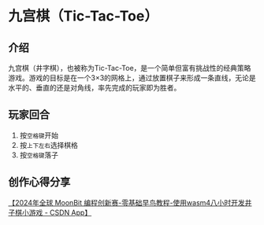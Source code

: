 # 九宫棋（Tic-Tac-Toe）

## 介绍
九宫棋（井字棋），也被称为Tic-Tac-Toe，是一个简单但富有挑战性的经典策略游戏。游戏的目标是在一个3×3的网格上，通过放置棋子来形成一条直线，无论是水平的、垂直的还是对角线，率先完成的玩家即为胜者。

## 玩家回合

1. 按`空格键`开始
2. 按`上下左右`选择棋格
3. 按`空格键`落子

## 创作心得分享

[【2024年全球 MoonBit 编程创新赛-零基础早鸟教程-使用wasm4八小时开发井子棋小游戏 - CSDN App】](https://blog.csdn.net/a541972321/article/details/143244771?sharetype=blog&shareId=143244771&sharerefer=APP&sharesource=a541972321&sharefrom=link)